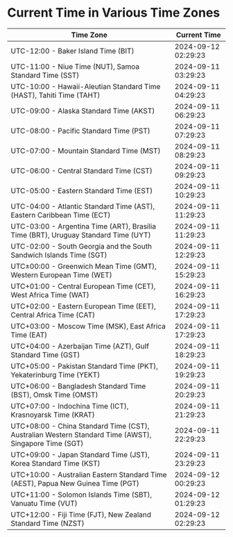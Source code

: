 # Current Time in Various Time Zones

| Time Zone | Current Time |
|-----------|--------------|
| UTC-12:00 - Baker Island Time (BIT) | 2024-09-12 02:29:23 |
| UTC-11:00 - Niue Time (NUT), Samoa Standard Time (SST) | 2024-09-11 03:29:23 |
| UTC-10:00 - Hawaii-Aleutian Standard Time (HAST), Tahiti Time (TAHT) | 2024-09-11 04:29:23 |
| UTC-09:00 - Alaska Standard Time (AKST) | 2024-09-11 06:29:23 |
| UTC-08:00 - Pacific Standard Time (PST) | 2024-09-11 07:29:23 |
| UTC-07:00 - Mountain Standard Time (MST) | 2024-09-11 08:29:23 |
| UTC-06:00 - Central Standard Time (CST) | 2024-09-11 09:29:23 |
| UTC-05:00 - Eastern Standard Time (EST) | 2024-09-11 10:29:23 |
| UTC-04:00 - Atlantic Standard Time (AST), Eastern Caribbean Time (ECT) | 2024-09-11 11:29:23 |
| UTC-03:00 - Argentina Time (ART), Brasília Time (BRT), Uruguay Standard Time (UYT) | 2024-09-11 11:29:23 |
| UTC-02:00 - South Georgia and the South Sandwich Islands Time (SGT) | 2024-09-11 12:29:23 |
| UTC±00:00 - Greenwich Mean Time (GMT), Western European Time (WET) | 2024-09-11 15:29:23 |
| UTC+01:00 - Central European Time (CET), West Africa Time (WAT) | 2024-09-11 16:29:23 |
| UTC+02:00 - Eastern European Time (EET), Central Africa Time (CAT) | 2024-09-11 17:29:23 |
| UTC+03:00 - Moscow Time (MSK), East Africa Time (EAT) | 2024-09-11 17:29:23 |
| UTC+04:00 - Azerbaijan Time (AZT), Gulf Standard Time (GST) | 2024-09-11 18:29:23 |
| UTC+05:00 - Pakistan Standard Time (PKT), Yekaterinburg Time (YEKT) | 2024-09-11 19:29:23 |
| UTC+06:00 - Bangladesh Standard Time (BST), Omsk Time (OMST) | 2024-09-11 20:29:23 |
| UTC+07:00 - Indochina Time (ICT), Krasnoyarsk Time (KRAT) | 2024-09-11 21:29:23 |
| UTC+08:00 - China Standard Time (CST), Australian Western Standard Time (AWST), Singapore Time (SGT) | 2024-09-11 22:29:23 |
| UTC+09:00 - Japan Standard Time (JST), Korea Standard Time (KST) | 2024-09-11 23:29:23 |
| UTC+10:00 - Australian Eastern Standard Time (AEST), Papua New Guinea Time (PGT) | 2024-09-12 00:29:23 |
| UTC+11:00 - Solomon Islands Time (SBT), Vanuatu Time (VUT) | 2024-09-12 01:29:23 |
| UTC+12:00 - Fiji Time (FJT), New Zealand Standard Time (NZST) | 2024-09-12 02:29:23 |
